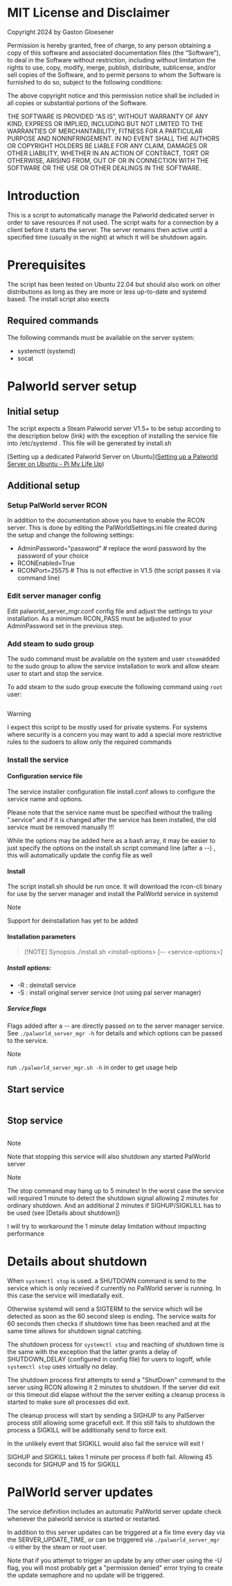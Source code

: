 # MIT License and Disclaimer

Copyright 2024 by Gaston Gloesener

Permission is hereby granted, free of charge, to any person obtaining a copy of this software and associated documentation files (the “Software”), to deal in the Software without restriction, including without limitation the rights to use, copy, modify, merge, publish, distribute, sublicense, and/or sell copies of the Software, and to permit persons to whom the Software is furnished to do so, subject to the following conditions:

The above copyright notice and this permission notice shall be included in all copies or substantial portions of the Software.

THE SOFTWARE IS PROVIDED “AS IS”, WITHOUT WARRANTY OF ANY KIND, EXPRESS OR IMPLIED, INCLUDING BUT NOT LIMITED TO THE WARRANTIES OF MERCHANTABILITY, FITNESS FOR A PARTICULAR PURPOSE AND NONINFRINGEMENT. IN NO EVENT SHALL THE AUTHORS OR COPYRIGHT HOLDERS BE LIABLE FOR ANY CLAIM, DAMAGES OR OTHER LIABILITY, WHETHER IN AN ACTION OF CONTRACT, TORT OR OTHERWISE, ARISING FROM, OUT OF OR IN CONNECTION WITH THE SOFTWARE OR THE USE OR OTHER DEALINGS IN THE SOFTWARE.

# Introduction

This is a script to automatically manage the Palworld dedicated server in order to save resources if not used. The script waits for a connection by a client before it starts the server. The server remains then active until a specified time (usually in the night) at which it will be shutdown again.

# Prerequisites

The script has been tested on Ubuntu 22.04 but should also work on other distributions as long as they are more or less up-to-date and systemd based. The install script also exects

## Required commands

The following commands must be available on the server system:
- systemctl (systemd)
- socat
# Palworld server setup

## Initial setup

The script expects a Steam Palworld server V1.5+ to be setup according to the description below (link) with the exception of installing the service file into /etc/systemd . This file will be generated by install.sh

[Setting up a dedicated Palworld Server on Ubuntu]([Setting up a Palworld Server on Ubuntu - Pi My Life Up](https://pimylifeup.com/ubuntu-palworld-dedicated-server/))

## Additional setup

### Setup PalWorld server RCON

In addition to the documentation above you have to enable the RCON server. This is done by editing the PalWorldSettings.ini file created during the setup and change the following settings:

- AdminPassword="password" # replace the word password by the password of your choice
- RCONEnabled=True
- RCONPort=25575 # This is not effective in V1.5  (the script passes it via command line)

### Edit server manager config

Edit palworld_server_mgr.conf config file and adjust the settings to your installation. As a minimum RCON_PASS must be adjusted to your AdminPassword set in the previous step.

### Add steam to sudo group

The sudo command must be available on the system and user `steam`added to the sudo group to allow the service installation to work and allow steam user to start and stop the service. 

To add steam to the sudo group execute the following command using `root` user:

```groupmems -a steam -g sudo
```

> [!WARNING]
> I expect this script to be mostly used for private systems. For systems where security is a concern you may want to add a special more restrictive rules to the sudoers to allow only the required commands
### Install the service

#### Configuration service file

The service installer configuration file install.conf allows to configure the service name and options.

Please note that the service name must be specified without the trailing ".service" and if it is changed after the service has been installed, the old service must be removed manually !!!

While the options may be added here as a bash array, it may be easier to just specify the options on the install.sh script command line (after a --) , this will
automatically update the config file as well

#### Install

The script install.sh should be run once. It will download the rcon-cli binary for use by the server manager and install the PalWorld service in systemd

> [!NOTE]
>Support for deinstallation has yet to be added 
#### Installation parameters

>[!NOTE] Synopsis
>./install.sh \<install-options\> [-- \<service-options\>]

##### Install options:

- -R : deinstall service
- -S : install original server service (not using pal server manager)

##### Service flags

Flags added after a -- are directly passed on to the server manager service.
See `./palworld_server_mgr -h` for details and which options can be passed
to the service.


> [!NOTE]
> run `./palworld_server_mgr.sh -h` in order to get usage help
## Start service

```sudo systemctl start palworld
```

## Stop service

```sudo systemctl stop palworld
```

> [!NOTE]
> Note that stopping this service will also shutdown any started PalWorld server

> [!NOTE]
> The stop command may hang up to 5 minutes! In the worst case the service will required 1 minute to detect the shutdown signal allowing 2 minutes for ordinary shutdown. And an additional 2 minutes if SIGHUP/SIGKLILL has to be used (see [Details about shutdown])
> 
> I will try to workaround the 1 minute delay limitation without impacting performance

# Details about shutdown

When `systemctl stop` is used. a SHUTDOWN command is send to the service which is only received if currently no PalWorld server is running. In this case the service will imediatally exit.

Otherwise systemd will send a SIGTERM to the service which will be detected as soon as the 60 second sleep is ending. The service waits for 60 seconds then checks if shutdown time has been reached and at the same time allows for shutdown signal catching.

The shutdown process for `systemctl stop` and reaching of shutdown time is the same with the exception that the latter grants a delay of SHUTDOWN_DELAY (configured in config file) for users to logoff, while `systemctl stop` uses virtually no delay.

The shutdown process first attempts to send a "ShutDown" command to the server using RCON allowing it 2 minutes to shutdown. If the server did exit or this timeout did elapse without the the server exiting a cleanup process is started to make sure all processes did exit.

The cleanup process will start by sending a SIGHUP to any PalServer process still allowing some gracefull exit. If this still fails to shutdown the process a SIGKILL will be additionally send to force exit.

In the unlikely event that SIGKILL would also fail the service will exit !

SIGHUP and SIGKILL takes 1 minute per process if both fail. Allowing 45 seconds for SIGHUP and 15 for SIGKILL

# PalWorld server updates

The service definition includes an automatic PalWorld server update check whenever the palworld service is started or restarted.

In addition to this server updates can be triggered at a fix time every day via the SERVER_UPDATE_TIME, or can be triggered via `./palworld_server_mgr -U`
either by the steam or root user.

Note that if you attempt to trigger an update by any other user using the -U flag, you will most probably get a "permission denied" error trying to create the update semaphore and no update will be triggered. 